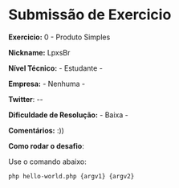 # Submissão de Exercicio

**Exercicio:** 0 - Produto Simples

**Nickname:** LpxsBr

**Nível Técnico:** - Estudante -

**Empresa:** - Nenhuma -

**Twitter**: --

**Dificuldade de Resolução:** - Baixa -

**Comentários:** :))

**Como rodar o desafio**: 

Use o comando abaixo: 
```bash
php hello-world.php {argv1} {argv2} 
```